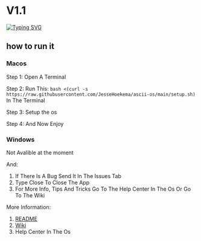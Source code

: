 # V1.1
[![Typing SVG](https://readme-typing-svg.demolab.com/?lines=Updates+Weekly+Or+Monthly;This+Is+A+Simple+Os;A+Os+For+Your+Terminal)](/README.md)

## how to run it

### Macos

Step 1: Open A Terminal

Step 2: Run This: `bash <(curl -s https://raw.githubusercontent.com/JesseHoekema/ascii-os/main/setup.sh)` In The Terminal

Step 3: Setup the os

Step 4: And Now Enjoy

### Windows

Not Avalible at the moment

And: 
1. If There Is A Bug Send It In The Issues Tab
2. Type Close To Close The App
3. For More Info, Tips And Tricks Go To The Help Center In The Os Or Go To The Wiki

More Information:
1. [README](https://github.com/JesseHoekema/ascii-os/main/README.md)
2. [Wiki](https://github.com/JesseHoekema/ascii-os/wiki)
3. Help Center In The Os

